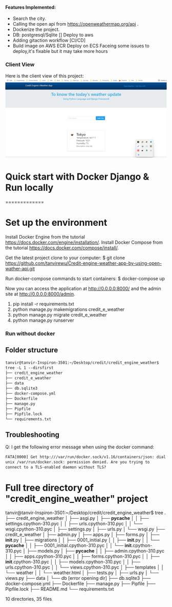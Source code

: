 
#### Features Implemented:

  - Search the city.
  - Calling the open api from <https://openweathermap.org/api> .
  - Dockerize the project. 
  - DB: postgresql/Sqlite 
  [] Deploy to aws 
  - Adding gitaction workflow [CI/CD] 
  - Build image on AWS ECR
    Deploy on ECS
Faceing some issues to deploy,it's fixable but it may take more hours 


### Client View
Here is the client view of this project:
![User Interface](./images/picture.jpg)

# Quick start with Docker Django & Run locally
=============
# Set up the environment
Install Docker Engine from the tutorial https://docs.docker.com/engine/installation/.
Install Docker Compose from the tutorial https://docs.docker.com/compose/install/.

Get the latest project clone to your computer:
$ git clone https://github.com/tanvirewu/Credit-engine-weather-app-by-using-open-wather-api.git

Run docker-compose commands to start containers:
$ docker-compose up


Now you can access the application at <http://0.0.0.0:8000/> and the admin site
at <http://0.0.0.0:8000/admin>.

1. pip install -r requirements.txt
2. python manage.py makemigrations credit_e_weather
3. python manage.py migrate credit_e_weather
4. python manage.py runserver
### Run without docker



## Folder structure

```
tanvir@tanvir-Inspiron-3501:~/Desktop/credit/credit_engine_weather$ tree -L 1 --dirsfirst
├── credit_engine_weather
├── credit_e_weather
├── data
├── db.sqlite3
├── docker-compose.yml
├── Dockerfile
├── manage.py
├── Pipfile
├── Pipfile.lock
└── requirements.txt
```

## Troubleshooting
Q: I get the following error message when using the docker command:

```
FATA[0000] Get http:///var/run/docker.sock/v1.16/containers/json: dial unix /var/run/docker.sock: permission denied. Are you trying to connect to a TLS-enabled daemon without TLS? 

```
# Full tree directory of "credit_engine_weather" project

tanvir@tanvir-Inspiron-3501:~/Desktop/credit/credit_engine_weather$ tree
.
├── credit_engine_weather
│   ├── asgi.py
│   ├── __pycache__
│   │   ├── settings.cpython-310.pyc
│   │   ├── urls.cpython-310.pyc
│   │   └── wsgi.cpython-310.pyc
│   ├── settings.py
│   ├── urls.py
│   └── wsgi.py
├── credit_e_weather
│   ├── admin.py
│   ├── apps.py
│   ├── forms.py
│   ├── __init__.py
│   ├── migrations
│   │   ├── 0001_initial.py
│   │   ├── __init__.py
│   │   └── __pycache__
│   │       ├── 0001_initial.cpython-310.pyc
│   │       └── __init__.cpython-310.pyc
│   ├── models.py
│   ├── __pycache__
│   │   ├── admin.cpython-310.pyc
│   │   ├── apps.cpython-310.pyc
│   │   ├── forms.cpython-310.pyc
│   │   ├── __init__.cpython-310.pyc
│   │   ├── models.cpython-310.pyc
│   │   ├── urls.cpython-310.pyc
│   │   └── views.cpython-310.pyc
│   ├── templates
│   │   └── weather
│   │       └── weather.html
│   ├── tests.py
│   ├── urls.py
│   └── views.py
├── data
│   └── db [error opening dir]
├── db.sqlite3
├── docker-compose.yml
├── Dockerfile
├── manage.py
├── Pipfile
├── Pipfile.lock
├── README.md
└── requirements.txt

10 directories, 35 files
